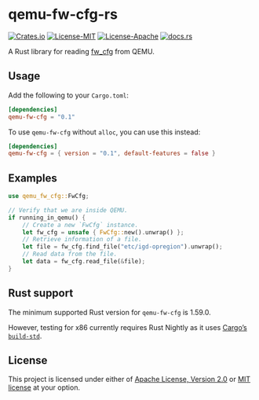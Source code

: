 # qemu-fw-cfg-rs

[![Crates.io](https://img.shields.io/crates/v/qemu-fw-cfg)](https://crates.io/crates/qemu-fw-cfg)
[![License-MIT](https://img.shields.io/badge/license-MIT-green)](LICENSE-MIT)
[![License-Apache](https://img.shields.io/badge/license-Apache--2.0-blue)](LICENSE-APACHE)
[![docs.rs](https://img.shields.io/docsrs/qemu-fw-cfg)](https://docs.rs/qemu-fw-cfg)

A Rust library for reading [fw_cfg] from QEMU.

[fw_cfg]: https://www.qemu.org/docs/master/specs/fw_cfg.html

## Usage

Add the following to your `Cargo.toml`:

```toml
[dependencies]
qemu-fw-cfg = "0.1"
```

To use `qemu-fw-cfg` without `alloc`, you can use this instead:

```toml
[dependencies]
qemu-fw-cfg = { version = "0.1", default-features = false }
```

## Examples

```rust
use qemu_fw_cfg::FwCfg;

// Verify that we are inside QEMU.
if running_in_qemu() {
    // Create a new `FwCfg` instance.
    let fw_cfg = unsafe { FwCfg::new().unwrap() };
    // Retrieve information of a file.
    let file = fw_cfg.find_file("etc/igd-opregion").unwrap();
    // Read data from the file.
    let data = fw_cfg.read_file(&file);
}
```

## Rust support

<!-- Keep this in sync with Cargo.toml and .github/workflows/ci.yml -->
The minimum supported Rust version for `qemu-fw-cfg` is 1.59.0.

However, testing for x86 currently requires Rust Nightly as it uses
[Cargo’s `build-std`](https://doc.rust-lang.org/cargo/reference/unstable.html#build-std).

## License

This project is licensed under either of [Apache License, Version 2.0](LICENSE-APACHE)
or [MIT license](LICENSE-MIT) at your option. 
